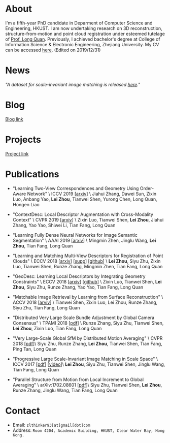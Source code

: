 # About
I'm a fifth-year PhD candidate in Deparment of Computer Science and Engineering, HKUST. I am now undertaking research on 3D reconstruction, structure-from-motion and point cloud registration under esteemed tutelage of [Prof. Long Quan](https://www.cse.ust.hk/~quan/). Previously, I achieved bachelor's degree at College of Information Science & Electronic Engineering, Zhejiang University. My CV can be accessed [here](./files/cv.pdf). (Edited on 2019/12/31)

# News

_"A dataset for scale-invariant image matching is released [here](https://zlthinker.github.io/scale-invariant-image-matching#datasets)."_

# Blog
[Blog link](blog)

# Projects

[Project link](project)


# Publications

* "Learning Two-View Correspondences and Geometry Using Order-Aware Network" \\
ICCV 2019 [[arxiv](https://arxiv.org/pdf/1908.04964.pdf)] \\
Jiahui Zhang, Dawei Sun, Zixin Luo, Anbang Yao, **Lei Zhou**, Tianwei Shen, Yurong Chen, Long Quan,
Hongen Liao

* "ContextDesc: Local Descriptor Augmentation with Cross-Modality Context" \\
CVPR 2019 [[arxiv](https://arxiv.org/pdf/1904.04084.pdf)] \\
Zixin Luo, Tianwei Shen, **Lei Zhou**, Jiahui Zhang, Yao Yao, Shiwei Li, Tian Fang, Long Quan

* "Learning Fully Dense Neural Networks for Image Semantic Segmentation" \\
AAAI 2019 [[arxiv](https://arxiv.org/pdf/1905.08929.pdf)] \\
Mingmin Zhen, Jinglu Wang, **Lei Zhou**, Tian Fang, Long Quan

* "Learning and Matching Multi-View Descriptors for Registration of Point Clouds" \\
ECCV 2018 [[arxiv](https://arxiv.org/abs/1807.05653)]
[[supp](./files/eccv2018_supp.pdf)] [[github](https://github.com/zlthinker/RMBP)] \\
**Lei Zhou**, Siyu Zhu, Zixin Luo, Tianwei Shen, Runze Zhang, Mingmin Zhen, Tian Fang, Long Quan

* "GeoDesc: Learning Local Descriptors by Integrating Geometry Constraints" \\
ECCV 2018 [[arxiv](https://arxiv.org/abs/1807.06294)] [[github](https://github.com/lzx551402/geodesc)] \\
Zixin Luo, Tianwei Shen, **Lei Zhou**, Siyu Zhu, Runze Zhang, Yao Yao, Tian Fang, Long Quan

* "Matchable Image Retrieval by Learning from Surface Reconstruction" \\
ACCV 2018 [[arviv](https://arxiv.org/pdf/1811.10343.pdf)] \\
Tianwei Shen, Zixin Luo, Lei Zhou, Runze Zhang, Siyu Zhu, Tian Fang, Long Quan

* "Distributed Very Large Scale Bundle Adjustment by Global Camera Consensus" \\
TPAMI 2018 [[pdf](./files/distributed_bundle.pdf)] \\
Runze Zhang, Siyu Zhu, Tianwei Shen, **Lei Zhou**, Zixin Luo, Tian Fang, Long Quan 

* "Very Large-Scale Global SfM by Distributed Motion Averaging" \\
CVPR 2018 [[pdf](http://openaccess.thecvf.com/content_cvpr_2018/papers/Zhu_Very_Large-Scale_Global_CVPR_2018_paper.pdf)]\\
Siyu Zhu, Runze Zhang, **Lei Zhou**, Tianwei Shen, Tian Fang, Ping Tan, Long Quan

* "Progressive Large Scale-Invariant Image Matching in Scale Space" \\
ICCV 2017 [[pdf](./files/iccv2017.pdf)] [[video](https://youtu.be/GXFufpVK-gI)]\\
**Lei Zhou**, Siyu Zhu, Tianwei Shen, Jinglu Wang, Tian Fang, Long Quan

* "Parallel Structure from Motion from Local Increment to Global Averaging" \\
arXiv:1702.08601 [[pdf](./files/parallel_sfm.pdf)]\\
Siyu Zhu, Tianwei Shen, **Lei Zhou**, Runze Zhang, Jinglu Wang, Tian Fang, Long Quan


# Contact
* Email: `zlthinker93[at]gmail[dot]com`
* Address: `Room 4204, Academic Building, HKUST, Clear Water Bay, Hong Kong.`
